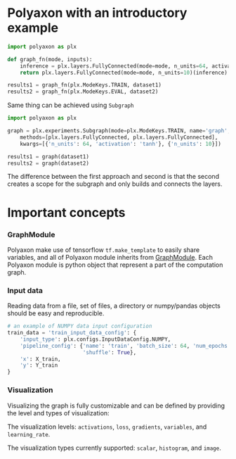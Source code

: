 # Polyaxon with an introductory example

```python
import polyaxon as plx

def graph_fn(mode, inputs):
    inference = plx.layers.FullyConnected(mode=mode, n_units=64, activation='tanh')(inputs)
    return plx.layers.FullyConnected(mode=mode, n_units=10)(inference)

results1 = graph_fn(plx.ModeKeys.TRAIN, dataset1)
results2 = graph_fn(plx.ModeKeys.EVAL, dataset2)
```

Same thing can be achieved using `Subgraph`

```python
import polyaxon as plx

graph = plx.experiments.Subgraph(mode=plx.ModeKeys.TRAIN, name='graph',
    methods=[plx.layers.FullyConnected, plx.layers.FullyConnected],
    kwargs=[{'n_units': 64, 'activation': 'tanh'}, {'n_units': 10}])

results1 = graph(dataset1)
results2 = graph(dataset2)
```

The difference between the first approach and second is that the second creates a scope for the subgraph and only builds and connects the layers.


# Important concepts

### GraphModule

Polyaxon make use of tensorflow `tf.make_template` to easily share variables, and all of Polyaxon module inherits from [GraphModule](/experiments/models).
Each Polyaxon module is python object that represent a part of the computation graph.


### Input data

Reading data from a file, set of files, a directory or numpy/pandas objects should be easy and reproducible.

```python
# an example of NUMPY data input configuration
train_data = 'train_input_data_config': {
    'input_type': plx.configs.InputDataConfig.NUMPY,
    'pipeline_config': {'name': 'train', 'batch_size': 64, 'num_epochs': 5,
                        'shuffle': True},
    'x': X_train,
    'y': Y_train
}
```


### Visualization

Visualizing the graph is fully customizable and can be defined by providing the level and types of visualization:

The visualization levels: `activations`, `loss`, `gradients`, `variables`, and `learning_rate`.

The visualization types currently supported: `scalar`, `histogram`, and `image`.
